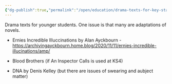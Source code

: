 ```yaml
---
{"dg-publish":true,"permalink":"/open/education/drama-texts-for-key-stage-3/"}
---
```


Drama texts for younger students. One issue is that many are adaptations of novels.

- Ernies Incredible Illuccinations by Alan Ayckbourn - https://archivingayckbourn.home.blog/2020/11/11/ernies-incredible-illucinations/amp/

- Blood Brothers (if An Inspector Calls is used at KS4)

- DNA by Denis Kelley (but there are issues of swearing and aubject matter)
